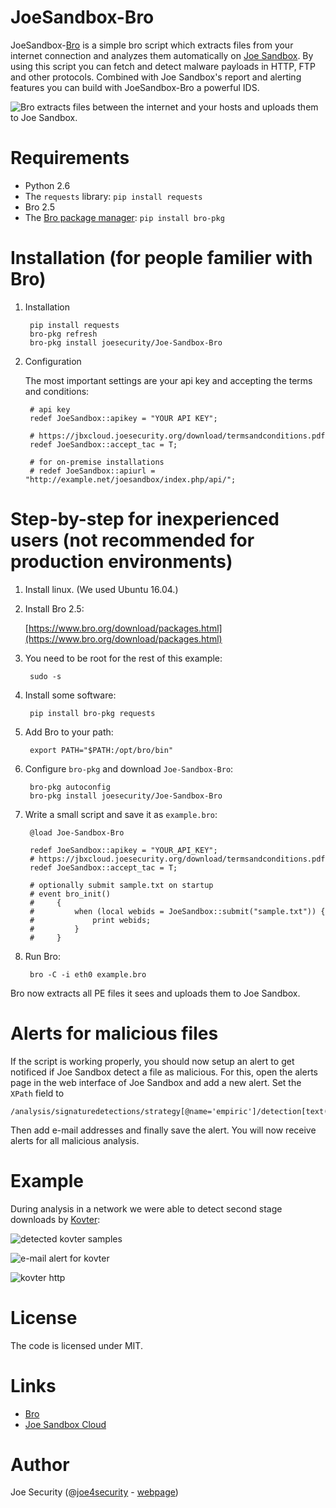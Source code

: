 # JoeSandbox-Bro

JoeSandbox-[Bro](https://www.bro.org) is a simple bro script which extracts files from your internet connection and analyzes them automatically on [Joe Sandbox](https://www.joesecurity.org/).
By using this script you can fetch and detect malware payloads in HTTP, FTP and other protocols. Combined with Joe Sandbox's report and alerting features you can build with JoeSandbox-Bro a powerful IDS.

![Bro extracts files between the internet and your hosts and uploads them to Joe Sandbox.](img/flow.png)

# Requirements

* Python 2.6
* The `requests` library: `pip install requests`
* Bro 2.5
* The [Bro package manager](http://bro-package-manager.readthedocs.io): `pip install bro-pkg`

# Installation (for people familier with Bro)

1. Installation

        pip install requests
        bro-pkg refresh
        bro-pkg install joesecurity/Joe-Sandbox-Bro

2. Configuration

    The most important settings are your api key and accepting the terms and conditions:

        # api key
        redef JoeSandbox::apikey = "YOUR API KEY";

        # https://jbxcloud.joesecurity.org/download/termsandconditions.pdf
        redef JoeSandbox::accept_tac = T;

        # for on-premise installations
        # redef JoeSandbox::apiurl = "http://example.net/joesandbox/index.php/api/";

# Step-by-step for inexperienced users (not recommended for production environments)

1. Install linux. (We used Ubuntu 16.04.)
2. Install Bro 2.5:

    [https://www.bro.org/download/packages.html](https://www.bro.org/download/packages.html)

3. You need to be root for the rest of this example:

        sudo -s

4. Install some software:

        pip install bro-pkg requests

5. Add Bro to your path:

        export PATH="$PATH:/opt/bro/bin"

6. Configure `bro-pkg` and download `Joe-Sandbox-Bro`:

        bro-pkg autoconfig
        bro-pkg install joesecurity/Joe-Sandbox-Bro

7. Write a small script and save it as `example.bro`:

        @load Joe-Sandbox-Bro

        redef JoeSandbox::apikey = "YOUR_API_KEY";
        # https://jbxcloud.joesecurity.org/download/termsandconditions.pdf
        redef JoeSandbox::accept_tac = T;

        # optionally submit sample.txt on startup
        # event bro_init()
        #     {
        #         when (local webids = JoeSandbox::submit("sample.txt")) {
        #             print webids;
        #         }
        #     }

8. Run Bro:

        bro -C -i eth0 example.bro

Bro now extracts all PE files it sees and uploads them to Joe Sandbox.

# Alerts for malicious files

If the script is working properly, you should now setup an alert to get notificed if Joe Sandbox detect a file as malicious.
For this, open the alerts page in the web interface of Joe Sandbox and add a new alert. Set the `XPath` field to

    /analysis/signaturedetections/strategy[@name='empiric']/detection[text()='MAL']

Then add e-mail addresses and finally save the alert. You will now receive alerts for all malicious analysis.

# Example

During analysis in a network we were able to detect second stage downloads by [Kovter](www.joesecurity.org/reports/report-710857729c9adb7e41d9aac8ed842329.html):

![detected kovter samples](img/overview.png)

![e-mail alert for kovter](img/alert.png)

![kovter http](img/kovter.png)

# License

The code is licensed under MIT.

# Links

* [Bro](https://www.bro.org)
* [Joe Sandbox Cloud](https://www.joesecurity.org/joe-sandbox-cloud)

# Author

Joe Security (@[joe4security](https://twitter.com/#!/joe4security) - [webpage](https://www.joesecurity.org))
